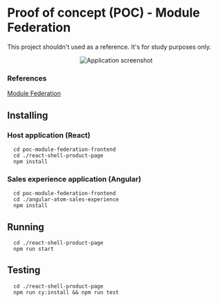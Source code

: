 # Proof of concept (POC) - Module Federation
This project shouldn't used as a reference. It's for study purposes only.

<p align="center">
    <img alt="Application screenshot" src="https://user-images.githubusercontent.com/33819657/141891068-ee37b65a-d95c-4613-96a6-344e33e96557.png" />
</p>

### References
[Module Federation](https://webpack.js.org/concepts/module-federation/)

## Installing

### Host application (React)
```shell
  cd poc-module-federation-frontend
  cd ./react-shell-product-page
  npm install
```

### Sales experience application (Angular)
```shell
  cd poc-module-federation-frontend
  cd ./angular-atom-sales-experience
  npm install
```

## Running
```shell
  cd ./react-shell-product-page
  npm run start
```

## Testing
```shell
  cd ./react-shell-product-page
  npm run cy:install && npm run test
```
